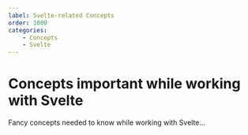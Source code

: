 ```yaml
---
label: Svelte-related Concepts
order: 1000
categories:
    - Concepts
    - Svelte
---
```

# Concepts important while working with Svelte

Fancy concepts needed to know while working with Svelte...